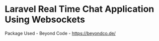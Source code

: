 # Laravel Real Time Chat Application Using Websockets

Package Used - Beyond Code - https://beyondco.de/
